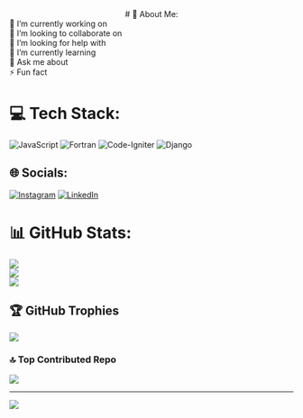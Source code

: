 <div align='center'># 💫 About Me: </div>
🔭 I’m currently working on<br>👯 I’m looking to collaborate on<br>🤝 I’m looking for help with<br>🌱 I’m currently learning<br>💬 Ask me about<br>⚡ Fun fact

# 💻 Tech Stack:
![JavaScript](https://img.shields.io/badge/javascript-%23323330.svg?style=flat&logo=javascript&logoColor=%23F7DF1E) ![Fortran](https://img.shields.io/badge/Fortran-%23734F96.svg?style=flat&logo=fortran&logoColor=white) ![Code-Igniter](https://img.shields.io/badge/CodeIgniter-%23EF4223.svg?style=flat&logo=codeIgniter&logoColor=white) ![Django](https://img.shields.io/badge/django-%23092E20.svg?style=flat&logo=django&logoColor=white)


## 🌐 Socials:
[![Instagram](https://img.shields.io/badge/Instagram-%23E4405F.svg?logo=Instagram&logoColor=white)](https://instagram.com/akshith-63) [![LinkedIn](https://img.shields.io/badge/LinkedIn-%230077B5.svg?logo=linkedin&logoColor=white)](https://linkedin.com/in/Saiakshith63) 


# 📊 GitHub Stats:
![](https://github-readme-stats.vercel.app/api?username=Saiakshith63&theme=dark&hide_border=false&include_all_commits=true&count_private=true)<br/>
![](https://github-readme-streak-stats.herokuapp.com/?user=Saiakshith63&theme=dark&hide_border=false)<br/>
![](https://github-readme-stats.vercel.app/api/top-langs/?username=Saiakshith63&theme=dark&hide_border=false&include_all_commits=true&count_private=true&layout=compact)

## 🏆 GitHub Trophies
![](https://github-profile-trophy.vercel.app/?username=Saiakshith63&theme=radical&no-frame=false&no-bg=false&margin-w=4)

### 🔝 Top Contributed Repo
![](https://github-contributor-stats.vercel.app/api?username=Saiakshith63&limit=5&theme=default_repocard&combine_all_yearly_contributions=true)

---
[![](https://visitcount.itsvg.in/api?id=Saiakshith63&icon=8&color=9)](https://visitcount.itsvg.in)

<!-- Proudly created with GPRM ( https://gprm.itsvg.in ) -->
